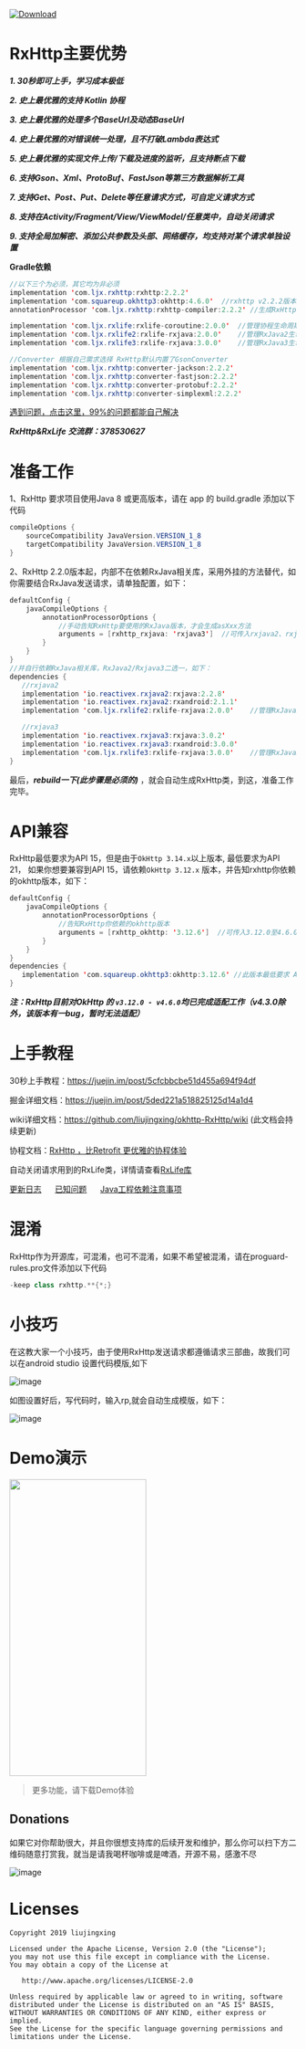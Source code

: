 [ ![Download](https://api.bintray.com/packages/32774707/maven/rxhttp2/images/download.svg) ](https://bintray.com/32774707/maven/rxhttp2/_latestVersion)

# RxHttp主要优势

  ***1. 30秒即可上手，学习成本极低***

  ***2. 史上最优雅的支持 Kotlin 协程***

  ***3. 史上最优雅的处理多个BaseUrl及动态BaseUrl***

  ***4. 史上最优雅的对错误统一处理，且不打破Lambda表达式***

  ***5. 史上最优雅的实现文件上传/下载及进度的监听，且支持断点下载***

  ***6. 支持Gson、Xml、ProtoBuf、FastJson等第三方数据解析工具***

  ***7. 支持Get、Post、Put、Delete等任意请求方式，可自定义请求方式***

  ***8. 支持在Activity/Fragment/View/ViewModel/任意类中，自动关闭请求***

  ***9. 支持全局加解密、添加公共参数及头部、网络缓存，均支持对某个请求单独设置***

**Gradle依赖**

```java
//以下三个为必须，其它均为非必须
implementation 'com.ljx.rxhttp:rxhttp:2.2.2'
implementation 'com.squareup.okhttp3:okhttp:4.6.0'  //rxhttp v2.2.2版本起，需要手动依赖okhttp
annotationProcessor 'com.ljx.rxhttp:rxhttp-compiler:2.2.2' //生成RxHttp类，kotlin用户，请使用kapt替代annotationProcessor

implementation 'com.ljx.rxlife:rxlife-coroutine:2.0.0'  //管理协程生命周期，页面销毁，关闭请求
implementation 'com.ljx.rxlife2:rxlife-rxjava:2.0.0'    //管理RxJava2生命周期，页面销毁，关闭请求
implementation 'com.ljx.rxlife3:rxlife-rxjava:3.0.0'    //管理RxJava3生命周期，页面销毁，关闭请求

//Converter 根据自己需求选择 RxHttp默认内置了GsonConverter
implementation 'com.ljx.rxhttp:converter-jackson:2.2.2'
implementation 'com.ljx.rxhttp:converter-fastjson:2.2.2'
implementation 'com.ljx.rxhttp:converter-protobuf:2.2.2'
implementation 'com.ljx.rxhttp:converter-simplexml:2.2.2'
```
[遇到问题，点击这里，99%的问题都能自己解决](https://github.com/liujingxing/okhttp-RxHttp/wiki/FAQ)

***RxHttp&RxLife 交流群：378530627***

# 准备工作

1、RxHttp 要求项目使用Java 8 或更高版本，请在 app 的 build.gradle 添加以下代码

```java
compileOptions {
    sourceCompatibility JavaVersion.VERSION_1_8
    targetCompatibility JavaVersion.VERSION_1_8
}
```

2、RxHttp 2.2.0版本起，内部不在依赖RxJava相关库，采用外挂的方法替代，如你需要结合RxJava发送请求，请单独配置，如下：

```java
defaultConfig {
    javaCompileOptions {
        annotationProcessorOptions {
            //手动告知RxHttp要使用的RxJava版本，才会生成asXxx方法
            arguments = [rxhttp_rxjava: 'rxjava3']  //可传入rxjava2、rxjava3
        }
    }
}
//并自行依赖RxJava相关库，RxJava2/Rxjava3二选一，如下：
dependencies {
   //rxjava2
   implementation 'io.reactivex.rxjava2:rxjava:2.2.8'
   implementation 'io.reactivex.rxjava2:rxandroid:2.1.1'
   implementation 'com.ljx.rxlife2:rxlife-rxjava:2.0.0'    //管理RxJava2生命周期，页面销毁，关闭请求

   //rxjava3
   implementation 'io.reactivex.rxjava3:rxjava:3.0.2'
   implementation 'io.reactivex.rxjava3:rxandroid:3.0.0'
   implementation 'com.ljx.rxlife3:rxlife-rxjava:3.0.0'    //管理RxJava3生命周期，页面销毁，关闭请求
}
```

最后，***rebuild一下(此步骤是必须的)*** ，就会自动生成RxHttp类，到这，准备工作完毕。

# API兼容

RxHttp最低要求为API 15，但是由于`OkHttp 3.14.x`以上版本, 最低要求为API 21，
如果你想要兼容到API 15，请依赖`OkHttp 3.12.x` 版本，并告知rxhttp你依赖的okhttp版本，如下：

```java
defaultConfig {
    javaCompileOptions {
        annotationProcessorOptions {
            //告知RxHttp你依赖的okhttp版本
            arguments = [rxhttp_okhttp: '3.12.6']  //可传入3.12.0至4.6.0任一版本(4.3.0除外)
        }
    }
}
dependencies {
   implementation 'com.squareup.okhttp3:okhttp:3.12.6' //此版本最低要求 API 9
}
```
***注：RxHttp目前对OkHttp 的 `v3.12.0 - v4.6.0`均已完成适配工作（v4.3.0除外，该版本有一bug，暂时无法适配）***

# 上手教程

30秒上手教程：https://juejin.im/post/5cfcbbcbe51d455a694f94df

掘金详细文档：https://juejin.im/post/5ded221a518825125d14a1d4

wiki详细文档：https://github.com/liujingxing/okhttp-RxHttp/wiki  (此文档会持续更新)

协程文档：[RxHttp ，比Retrofit 更优雅的协程体验](https://juejin.im/post/5e77604fe51d4527066eb81a#heading-2)

自动关闭请求用到的RxLife类，详情请查看[RxLife库](https://github.com/liujingxing/RxLife)

[更新日志](https://github.com/liujingxing/okhttp-RxHttp/wiki/%E6%9B%B4%E6%96%B0%E6%97%A5%E5%BF%97) &nbsp;&nbsp;&nbsp;&nbsp;
[已知问题](https://github.com/liujingxing/okhttp-RxHttp/wiki/%E5%B7%B2%E7%9F%A5%E9%97%AE%E9%A2%98) &nbsp;&nbsp;&nbsp;&nbsp;
[Java工程依赖注意事项](https://github.com/liujingxing/okhttp-RxHttp/wiki/Java%E5%B7%A5%E7%A8%8B%E4%BE%9D%E8%B5%96)


# 混淆

RxHttp作为开源库，可混淆，也可不混淆，如果不希望被混淆，请在proguard-rules.pro文件添加以下代码

```java
-keep class rxhttp.**{*;}
```

# 小技巧

在这教大家一个小技巧，由于使用RxHttp发送请求都遵循请求三部曲，故我们可以在android studio 设置代码模版,如下

![image](https://github.com/liujingxing/RxHttp/blob/master/screen/templates.png)

如图设置好后，写代码时，输入rp,就会自动生成模版，如下：

![image](https://github.com/liujingxing/RxHttp/blob/master/screen/templates_demo.gif)


# Demo演示
<img src="https://github.com/liujingxing/RxHttp/blob/master/screen/screenrecorder-2019-11-27_22_56_26.gif" width = "240" height = "520" />

> 更多功能，请下载Demo体验

## Donations
如果它对你帮助很大，并且你很想支持库的后续开发和维护，那么你可以扫下方二维码随意打赏我，就当是请我喝杯咖啡或是啤酒，开源不易，感激不尽

![image](https://github.com/liujingxing/RxHttp/blob/master/screen/donations.jpeg)


# Licenses
```
Copyright 2019 liujingxing

Licensed under the Apache License, Version 2.0 (the "License");
you may not use this file except in compliance with the License.
You may obtain a copy of the License at

   http://www.apache.org/licenses/LICENSE-2.0

Unless required by applicable law or agreed to in writing, software
distributed under the License is distributed on an "AS IS" BASIS,
WITHOUT WARRANTIES OR CONDITIONS OF ANY KIND, either express or implied.
See the License for the specific language governing permissions and
limitations under the License.
```
